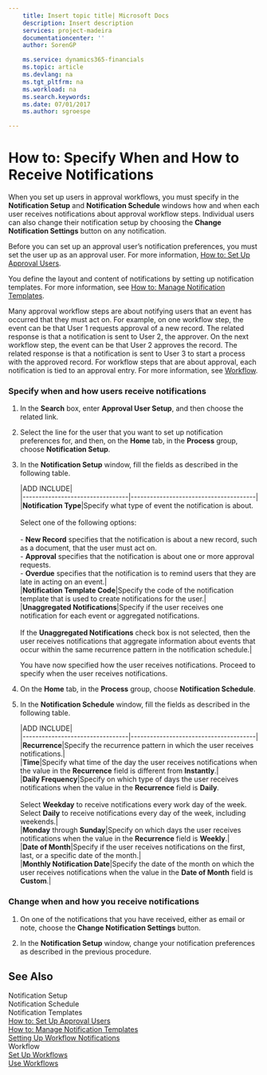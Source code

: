 ```yaml
---
    title: Insert topic title| Microsoft Docs
    description: Insert description
    services: project-madeira
    documentationcenter: ''
    author: SorenGP

    ms.service: dynamics365-financials
    ms.topic: article
    ms.devlang: na
    ms.tgt_pltfrm: na
    ms.workload: na
    ms.search.keywords:
    ms.date: 07/01/2017
    ms.author: sgroespe

---
```

# How to: Specify When and How to Receive Notifications
When you set up users in approval workflows, you must specify in the **Notification Setup** and **Notification Schedule** windows how and when each user receives notifications about approval workflow steps. Individual users can also change their notification setup by choosing the **Change Notification Settings** button on any notification.  
  
 Before you can set up an approval user’s notification preferences, you must set the user up as an approval user. For more information, [How to: Set Up Approval Users](across-how-to-set-up-approval-users.md).  
  
 You define the layout and content of notifications by setting up notification templates. For more information, see [How to: Manage Notification Templates](across-how-to-manage-notification-templates.md).  
  
 Many approval workflow steps are about notifying users that an event has occurred that they must act on. For example, on one workflow step, the event can be that User 1 requests approval of a new record. The related response is that a notification is sent to User 2, the approver. On the next workflow step, the event can be that User 2 approves the record. The related response is that a notification is sent to User 3 to start a process with the approved record. For workflow steps that are about approval, each notification is tied to an approval entry. For more information, see [Workflow](across-workflow.md).  
  
### Specify when and how users receive notifications  
  
1.  In the **Search** box, enter **Approval User Setup**, and then choose the related link.  
  
2.  Select the line for the user that you want to set up notification preferences for, and then, on the **Home** tab, in the **Process** group, choose **Notification Setup**.  
  
3.  In the **Notification Setup** window, fill the fields as described in the following table.  
  
    |ADD INCLUDE<!--[!INCLUDE[bp_tablefield](includes/bp_tabledescription_md.md)]-->|  
    |---------------------------------|---------------------------------------|  
    |**Notification Type**|Specify what type of event the notification is about.<br /><br /> Select one of the following options:<br /><br /> -   **New Record** specifies that the notification is about a new record, such as a document, that the user must act on.<br />-   **Approval** specifies that the notification is about one or more approval requests.<br />-   **Overdue** specifies that the notification is to remind users that they are late in acting on an event.|  
    |**Notification Template Code**|Specify the code of the notification template that is used to create notifications for the user.|  
    |**Unaggregated Notifications**|Specify if the user receives one notification for each event or aggregated notifications.<br /><br /> If the **Unaggregated Notifications** check box is not selected, then the user receives notifications that aggregate information about events that occur within the same recurrence pattern in the notification schedule.|  
  
     You have now specified how the user receives notifications. Proceed to specify when the user receives notifications.  
  
4.  On the **Home** tab, in the **Process** group, choose **Notification Schedule**.  
  
5.  In the **Notification Schedule** window, fill the fields as described in the following table.  
  
    |ADD INCLUDE<!--[!INCLUDE[bp_tablefield](includes/bp_tabledescription_md.md)]-->|  
    |---------------------------------|---------------------------------------|  
    |**Recurrence**|Specify the recurrence pattern in which the user receives notifications.|  
    |**Time**|Specify what time of the day the user receives notifications when the value in the **Recurrence** field is different from **Instantly**.|  
    |**Daily Frequency**|Specify on which type of days the user receives notifications when the value in the **Recurrence** field is **Daily**.<br /><br /> Select **Weekday** to receive notifications every work day of the week. Select **Daily** to receive notifications every day of the week, including weekends.|  
    |**Monday** through **Sunday**|Specify on which days the user receives notifications when the value in the **Recurrence** field is **Weekly**.|  
    |**Date of Month**|Specify if the user receives notifications on the first, last, or a specific date of the month.|  
    |**Monthly Notification Date**|Specify the date of the month on which the user receives notifications when the value in the **Date of Month** field is **Custom**.|  
  
### Change when and how you receive notifications  
  
1.  On one of the notifications that you have received, either as email or note, choose the **Change Notification Settings** button.  
  
2.  In the **Notification Setup** window, change your notification preferences as described in the previous procedure.  
  
## See Also  
 Notification Setup   
 Notification Schedule   
 Notification Templates   
 [How to: Set Up Approval Users](across-how-to-set-up-approval-users.md)   
 [How to: Manage Notification Templates](across-how-to-manage-notification-templates.md)   
 [Setting Up Workflow Notifications](across-setting-up-workflow-notifications.md)   
 Workflow   
 [Set Up Workflows](across-set-up-workflows.md)   
 [Use Workflows](across-use-workflows.md)